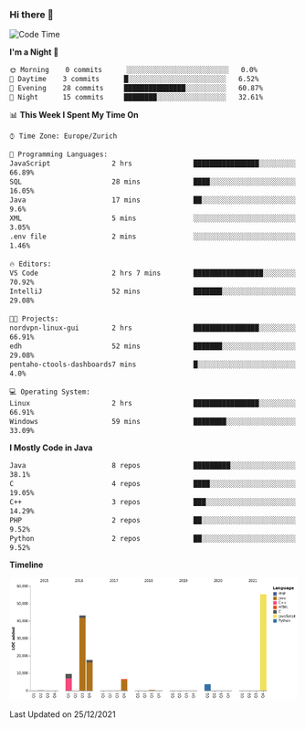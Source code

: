 ### Hi there 👋

<!--START_SECTION:waka-->
![Code Time](http://img.shields.io/badge/Code%20Time-3%2C307%20hrs%2030%20mins-blue)

**I'm a Night 🦉** 

```text
🌞 Morning    0 commits      ░░░░░░░░░░░░░░░░░░░░░░░░░   0.0% 
🌆 Daytime    3 commits      █░░░░░░░░░░░░░░░░░░░░░░░░   6.52% 
🌃 Evening    28 commits     ███████████████░░░░░░░░░░   60.87% 
🌙 Night      15 commits     ████████░░░░░░░░░░░░░░░░░   32.61%

```


📊 **This Week I Spent My Time On** 

```text
⌚︎ Time Zone: Europe/Zurich

💬 Programming Languages: 
JavaScript               2 hrs               ████████████████░░░░░░░░░   66.89% 
SQL                      28 mins             ████░░░░░░░░░░░░░░░░░░░░░   16.05% 
Java                     17 mins             ██░░░░░░░░░░░░░░░░░░░░░░░   9.6% 
XML                      5 mins              ░░░░░░░░░░░░░░░░░░░░░░░░░   3.05% 
.env file                2 mins              ░░░░░░░░░░░░░░░░░░░░░░░░░   1.46%

🔥 Editors: 
VS Code                  2 hrs 7 mins        █████████████████░░░░░░░░   70.92% 
IntelliJ                 52 mins             ███████░░░░░░░░░░░░░░░░░░   29.08%

🐱‍💻 Projects: 
nordvpn-linux-gui        2 hrs               ████████████████░░░░░░░░░   66.91% 
edh                      52 mins             ███████░░░░░░░░░░░░░░░░░░   29.08% 
pentaho-ctools-dashboards7 mins              █░░░░░░░░░░░░░░░░░░░░░░░░   4.0%

💻 Operating System: 
Linux                    2 hrs               ████████████████░░░░░░░░░   66.91% 
Windows                  59 mins             ████████░░░░░░░░░░░░░░░░░   33.09%

```

**I Mostly Code in Java** 

```text
Java                     8 repos             █████████░░░░░░░░░░░░░░░░   38.1% 
C                        4 repos             ████░░░░░░░░░░░░░░░░░░░░░   19.05% 
C++                      3 repos             ███░░░░░░░░░░░░░░░░░░░░░░   14.29% 
PHP                      2 repos             ██░░░░░░░░░░░░░░░░░░░░░░░   9.52% 
Python                   2 repos             ██░░░░░░░░░░░░░░░░░░░░░░░   9.52%

```


**Timeline**

![Chart not found](https://raw.githubusercontent.com/JimR21/JimR21/master/charts/bar_graph.png) 


 Last Updated on 25/12/2021
<!--END_SECTION:waka-->

<!--
**JimR21/JimR21** is a ✨ _special_ ✨ repository because its `README.md` (this file) appears on your GitHub profile.

Here are some ideas to get you started:

- 🔭 I’m currently working on ...
- 🌱 I’m currently learning ...
- 👯 I’m looking to collaborate on ...
- 🤔 I’m looking for help with ...
- 💬 Ask me about ...
- 📫 How to reach me: ...
- 😄 Pronouns: ...
- ⚡ Fun fact: ...
-->
